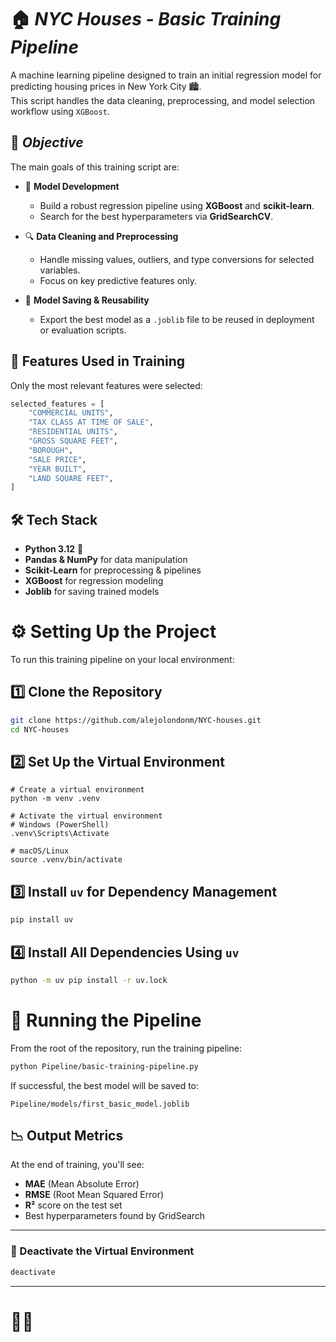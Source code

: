 # 🏠 ***NYC Houses - Basic Training Pipeline***

A machine learning pipeline designed to train an initial regression model for predicting housing prices in New York City 🏙️.  
This script handles the data cleaning, preprocessing, and model selection workflow using `XGBoost`.

## 🎯 ***Objective***

The main goals of this training script are:

- 🤖 **Model Development**  
  - Build a robust regression pipeline using **XGBoost** and **scikit-learn**.  
  - Search for the best hyperparameters via **GridSearchCV**.  

- 🔍 **Data Cleaning and Preprocessing**  
  - Handle missing values, outliers, and type conversions for selected variables.  
  - Focus on key predictive features only.

- 💾 **Model Saving & Reusability**  
  - Export the best model as a `.joblib` file to be reused in deployment or evaluation scripts.  

## 🧠 Features Used in Training

Only the most relevant features were selected:

```python
selected_features = [
    "COMMERCIAL UNITS",
    "TAX CLASS AT TIME OF SALE",
    "RESIDENTIAL UNITS",
    "GROSS SQUARE FEET",
    "BOROUGH",
    "SALE PRICE",
    "YEAR BUILT",
    "LAND SQUARE FEET",
]
```

## 🛠️ Tech Stack

- **Python 3.12** 🐍  
- **Pandas & NumPy** for data manipulation  
- **Scikit-Learn** for preprocessing & pipelines  
- **XGBoost** for regression modeling
- **Joblib** for saving trained models  

# ⚙️ Setting Up the Project  

To run this training pipeline on your local environment:

## 1️⃣ **Clone the Repository**  

```bash
git clone https://github.com/alejolondonm/NYC-houses.git
cd NYC-houses
```

## 2️⃣ Set Up the Virtual Environment

```
# Create a virtual environment
python -m venv .venv  

# Activate the virtual environment
# Windows (PowerShell)
.venv\Scripts\Activate  
```
```
# macOS/Linux
source .venv/bin/activate
```

## 3️⃣ Install `uv` for Dependency Management  
```bash
pip install uv
```

## 4️⃣ Install All Dependencies Using `uv`

```bash
python -m uv pip install -r uv.lock
```

# 🚀 Running the Pipeline

From the root of the repository, run the training pipeline:

```bash
python Pipeline/basic-training-pipeline.py
```

If successful, the best model will be saved to:

```
Pipeline/models/first_basic_model.joblib
```

## 📉 Output Metrics

At the end of training, you'll see:

- **MAE** (Mean Absolute Error)  
- **RMSE** (Root Mean Squared Error)  
- **R²** score on the test set  
- Best hyperparameters found by GridSearch  

---

### 🛑 Deactivate the Virtual Environment  
```bash
deactivate
```

---

# 🚀✨